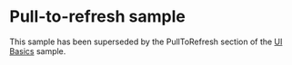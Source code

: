 <!---
  category: ControlsLayoutAndText
  samplefwlink: http://go.microsoft.com/fwlink/p/?LinkId=620635
--->

# Pull-to-refresh sample

This sample has been superseded by the PullToRefresh section of the
[UI Basics](../XamlUIBasics) sample.
